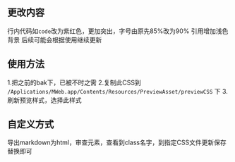 ## 更改内容
行内代码如`code`改为紫红色，更加突出，字号由原先85%改为90%
引用增加浅色背景
后续可能会根据使用继续更新

## 使用方法
1.把之前的bak下，已被不时之需
2.复制此CSS到 `/Applications/MWeb.app/Contents/Resources/PreviewAsset/previewCSS` 下
3.刷新预览样式，选择此样式

## 自定义方式
导出markdown为html，审查元素，查看到class名字，到指定CSS文件更新保存替换即可
